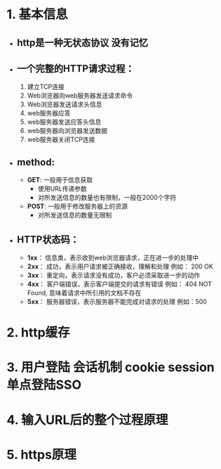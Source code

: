 # 1. 基本信息
  * ## http是一种无状态协议 没有记忆
  * ## 一个完整的HTTP请求过程：
    1. 建立TCP连接
    2. Web浏览器向web服务器发送请求命令
    3. Web浏览器发送请求头信息
    4. web服务器应答
    5. web服务器发送应答头信息
    6. web服务器向浏览器发送数据
    7. web服务器关闭TCP连接
  
  * ## method:
    - **GET**: 一般用于信息获取
      * 使用URL传递参数
      * 对所发送信息的数量也有限制，一般在2000个字符
    - **POST**: 一般用于修改服务器上的资源
      * 对所发送信息的数量无限制

  * ## HTTP状态码：
    * __1xx__： 信息类，表示收到web浏览器请求，正在进一步的处理中
    * __2xx__： 成功，表示用户请求被正确接收，理解和处理  例如： 200 OK
    * __3xx__： 重定向，表示请求没有成功，客户必须采取进一步的动作
    * __4xx__： 客户端错误，表示客户端提交的请求有错误  例如： 404 NOT Found, 意味着请求中所引用的文档不存在
    * __5xx__： 服务器错误，表示服务器不能完成对请求的处理 例如：500

# 2. http缓存

# 3. 用户登陆  会话机制  cookie session 单点登陆SSO

# 4. 输入URL后的整个过程原理

# 5. https原理